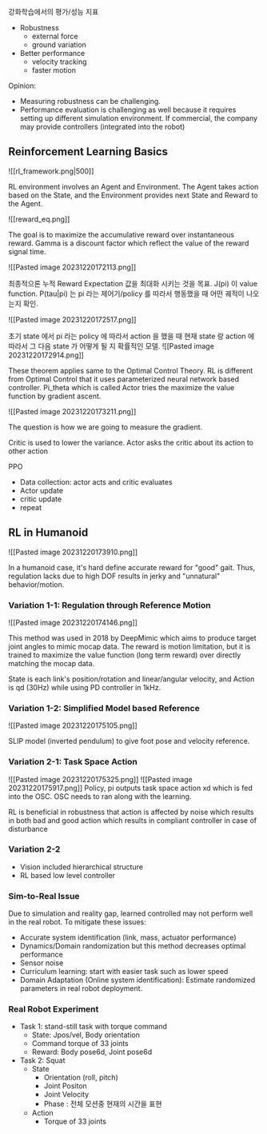 강화학습에서의 평가/성능 지표
- Robustness
	- external force
	- ground variation
- Better performance
	- velocity tracking
	- faster motion

Opinion:
- Measuring robustness can be challenging. 
- Performance evaluation is challenging as well because it requires setting up different simulation environment. If commercial, the company may provide controllers (integrated into the robot)


## Reinforcement Learning Basics

![[rl_framework.png|500]]


RL environment involves an Agent and Environment. The Agent takes action based on the State, and the Environment provides next State and Reward to the Agent.

![[reward_eq.png]]

The goal is to maximize the accumulative reward over instantaneous reward. Gamma is a discount factor which reflect the value of the reward signal time. 

![[Pasted image 20231220172113.png]]

최종적으론  누적 Reward Expectation 값을 최대화 시키는 것을 목표.  J(pi) 이 value function. P(tau|pi) 는 pi 라는 제어기/policy 를 따라서 행동했을 때 어떤 궤적이 나오는지 확인.

![[Pasted image 20231220172517.png]]

초기 state 에서 pi 라는  policy 에 따라서 action 을 했을 때 현재 state 랑 action 에 따라서 그 다음 state 가 어떻게 될 지 확률적인 모델.
![[Pasted image 20231220172914.png]]

These theorem applies same to the Optimal Control Theory. RL is different from Optimal Control that it uses parameterized neural network based controller. Pi_theta which is called Actor tries the maximize the value function by gradient ascent.

![[Pasted image 20231220173211.png]]

The question is how we are going to measure the gradient.

Critic is used to lower the variance. Actor asks the critic about its action to other action

PPO
- Data collection: actor acts and critic evaluates
- Actor update
- critic update
- repeat

## RL in Humanoid
![[Pasted image 20231220173910.png]]

In a humanoid case, it's hard define accurate reward for "good" gait. Thus, regulation lacks due to high DOF results in jerky and "unnatural" behavior/motion.

### Variation 1-1: Regulation through Reference Motion
![[Pasted image 20231220174146.png]]

This method was used in 2018 by DeepMimic which aims to produce target joint angles to mimic mocap data. The reward is motion limitation, but it is trained to maximize the value function (long term reward) over directly matching the mocap data.

State is each link's position/rotation and linear/angular velocity, and Action is qd (30Hz) while using PD controller in 1kHz.

### Variation 1-2: Simplified Model based Reference

![[Pasted image 20231220175105.png]]

SLIP model (inverted pendulum) to give foot pose and velocity reference.
### Variation 2-1: Task Space Action

![[Pasted image 20231220175325.png]]
![[Pasted image 20231220175917.png]]
Policy, pi outputs task space action xd which is fed into the OSC. OSC needs to ran along with the learning. 

RL is beneficial in robustness that action is affected by noise which results in both bad and good action which results in compliant controller in case of disturbance
### Variation 2-2

- Vision included hierarchical structure
- RL based low level controller
### Sim-to-Real Issue
Due to simulation and reality gap, learned controlled may not perform well in the real robot. To mitigate these issues:
- Accurate system identification (link, mass, actuator performance)
- Dynamics/Domain randomization but this method decreases optimal performance
- Sensor noise
- Curriculum learning: start with easier task such as lower speed
- Domain Adaptation  (Online system identification): Estimate randomized parameters in real robot deployment.

### Real Robot Experiment
- Task 1: stand-still task with torque command
	- State: Jpos/vel, Body orientation
	- Command torque of 33 joints
	- Reward: Body pose6d, Joint pose6d
- Task 2: Squat
	- State
		- Orientation (roll, pitch)
		- Joint Positon
		- Joint Velocity
		- Phase : 전체 모션중 현재의 시간을 표현
	- Action
		- Torque of 33 joints